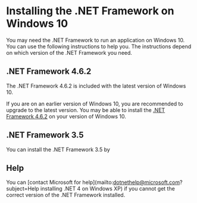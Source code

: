# Installing the .NET Framework on Windows 10

You may need the .NET Framework to run an application on Windows 10. You can use the following instructions to help you. The instructions depend on which version of the .NET Framework you need.

## .NET Framework 4.6.2

The .NET Framework 4.6.2 is included with the latest version of Windows 10. 

If you are on an earlier version of Windows 10, you are recommended to upgrade to the latest version. You may be able to install the [.NET Framework 4.6.2]() on your version of Windows 10. 

## .NET Framework 3.5

You can install the .NET Framework 3.5 by 

## Help

You can [contact Microsoft for help](mailto:dotnethelp@microsoft.com?subject=Help installing .NET 4 on Windows XP) if you cannot get the correct version of the .NET Framework installed.
